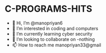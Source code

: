 # C-PROGRAMS-HITS
- 👋 Hi, I’m @manopriyan6
- 👀 I’m interested in coding and <t>computers</t>
- 🌱 I’m currently learning cyber security
- 💞️ I’m looking to collaborate on -nothing
- 📫 How to reach me manopriyan33@gmail

<!---
manopriyan6/manopriyan6 is a ✨ special ✨ repository because its `README.md` (this file) appears on your GitHub profile.
You can click the Preview link to take a look at your changes.
--->
